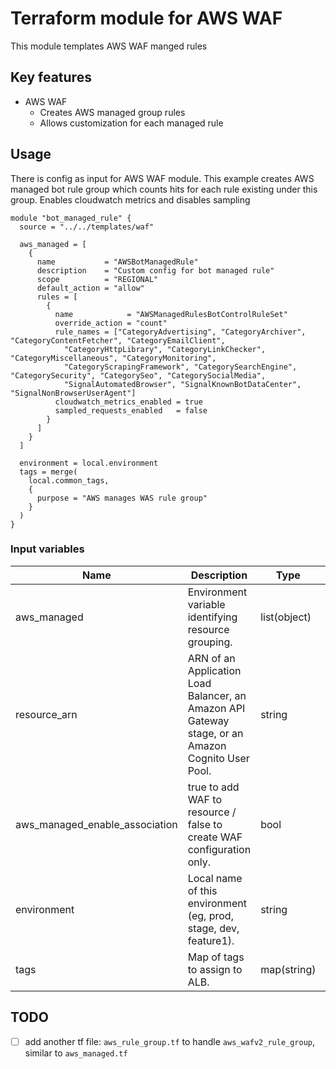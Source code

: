 # Terraform module for AWS WAF

This module templates AWS WAF manged rules
## Key features
- AWS WAF
    - Creates AWS managed group rules
    - Allows customization for each managed rule

## Usage
There is config as input for AWS WAF module. This example creates AWS managed bot rule group which counts hits for each
rule existing under this group. Enables cloudwatch metrics and disables sampling

```HCL
module "bot_managed_rule" {
  source = "../../templates/waf"

  aws_managed = [
    {
      name           = "AWSBotManagedRule"
      description    = "Custom config for bot managed rule"
      scope          = "REGIONAL"
      default_action = "allow"
      rules = [
        {
          name            = "AWSManagedRulesBotControlRuleSet"
          override_action = "count"
          rule_names = ["CategoryAdvertising", "CategoryArchiver", "CategoryContentFetcher", "CategoryEmailClient",
            "CategoryHttpLibrary", "CategoryLinkChecker", "CategoryMiscellaneous", "CategoryMonitoring",
            "CategoryScrapingFramework", "CategorySearchEngine", "CategorySecurity", "CategorySeo", "CategorySocialMedia",
            "SignalAutomatedBrowser", "SignalKnownBotDataCenter", "SignalNonBrowserUserAgent"]
          cloudwatch_metrics_enabled = true
          sampled_requests_enabled   = false
        }
      ]
    }
  ]

  environment = local.environment
  tags = merge(
    local.common_tags,
    {
      purpose = "AWS manages WAS rule group"
    }
  )
}
```



### Input variables
| Name                           | Description                                                                                       | Type         | Default | Required |
|--------------------------------|---------------------------------------------------------------------------------------------------|--------------|---------|----------|
| aws_managed                    | Environment variable identifying resource grouping.                                               | list(object) |         | yes      |
| resource_arn                   | ARN of an Application Load Balancer, an Amazon API Gateway stage, or an Amazon Cognito User Pool. | string       |         | yes      |
| aws_managed_enable_association | true to add WAF to resource / false to create WAF configuration only.                             | bool         | false   | no       |
| environment                    | Local name of this environment (eg, prod, stage, dev, feature1).                                  | string       |         | yes      |
| tags                           | Map of tags to assign to ALB.                                                                     | map(string)  |         | yes      |


## TODO
- [ ] add another tf file: `aws_rule_group.tf` to handle `aws_wafv2_rule_group`, similar to `aws_managed.tf`
